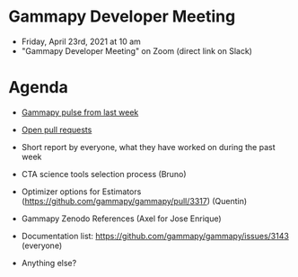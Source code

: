 # Gammapy Developer Meeting

* Friday, April 23rd, 2021 at 10 am
* "Gammapy Developer Meeting" on Zoom (direct link on Slack)
# Agenda

* [Gammapy pulse from last week](https://github.com/gammapy/gammapy/pulse)
* [Open pull requests](https://github.com/gammapy/gammapy/pulls)
* Short report by everyone, what they have worked on during the past week 


* CTA science tools selection process (Bruno)
* Optimizer options for Estimators (https://github.com/gammapy/gammapy/pull/3317) (Quentin)
* Gammapy Zenodo References (Axel for Jose Enrique)


* Documentation list: https://github.com/gammapy/gammapy/issues/3143 (everyone)
* Anything else?
